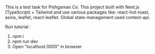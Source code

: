 This is a test task for Pishgaman Co.
This project built with Next.js (TypeScript) + Tailwind and use various packages like: react-hot-toast, axios, leaflet, react-leaflet.
Global state-management used context-api.

Run tutorial :

1. npm i
2. npm run dev
3. Open "localhost:3000" in browser
